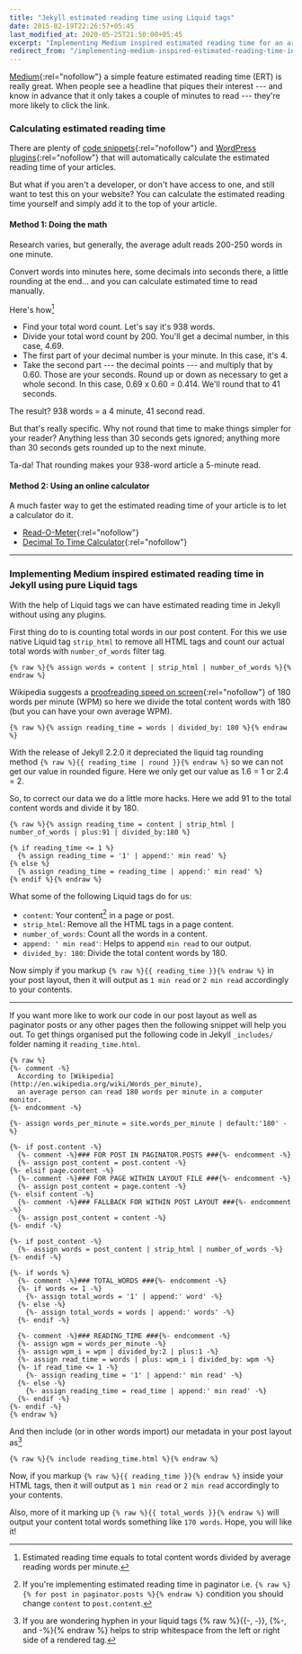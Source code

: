 ```yaml
---
title: "Jekyll estimated reading time using Liquid tags"
date: 2015-02-19T22:26:57+05:45
last_modified_at: 2020-05-25T21:50:00+05:45
excerpt: "Implementing Medium inspired estimated reading time for an article or a blog post based on standard reading speed in Jekyll generated static sites."
redirect_from: "/implementing-medium-inspired-estimated-reading-time-into-jekyll/"
---
```


[Medium](http://medium.com/the-story/read-time-and-you-bc2048ab620c){:rel="nofollow"} a simple feature estimated reading time (ERT) is really great. When people see a headline that piques their interest --- and know in advance that it only takes a couple of minutes to read --- they're more likely to click the link.

### Calculating estimated reading time

There are plenty of [code snippets](http://github.com/search?q=reading+time){:rel="nofollow"} and [WordPress plugins](http://wordpress.org/search/reading+time){:rel="nofollow"} that will automatically calculate the estimated reading time of your articles.

But what if you aren't a developer, or don't have access to one, and still want to test this on your website? You can calculate the estimated reading time yourself and simply add it to the top of your article.

#### Method 1: Doing the math

Research varies, but generally, the average adult reads 200-250 words in one minute.

Convert words into minutes here, some decimals into seconds there, a little rounding at the end... and you can calculate estimated time to read manually.

Here's how[^ertmath]

- Find your total word count. Let's say it's 938 words.
- Divide your total word count by 200. You'll get a decimal number, in this case, 4.69.
- The first part of your decimal number is your minute. In this case, it's 4.
- Take the second part --- the decimal points --- and multiply that by 0.60. Those are your seconds. Round up or down as necessary to get a whole second. In this case, 0.69 x 0.60 = 0.414. We'll round that to 41 seconds.

The result? 938 words = a 4 minute, 41 second read.

But that's really specific. Why not round that time to make things simpler for your reader? Anything less than 30 seconds gets ignored; anything more than 30 seconds gets rounded up to the next minute.

Ta-da! That rounding makes your 938-word article a 5-minute read.

#### Method 2: Using an online calculator

A much faster way to get the estimated reading time of your article is to let a calculator do it.

- [Read-O-Meter](http://niram.org/read/){:rel="nofollow"}
- [Decimal To Time Calculator](http://www.calculatorsoup.com/calculators/time/decimal-to-time-calculator.php){:rel="nofollow"}

---

### Implementing Medium inspired estimated reading time in Jekyll using pure Liquid tags

With the help of Liquid tags we can have estimated reading time in Jekyll without using any plugins.

First thing do to is counting total words in our post content. For this we use native Liquid tag `strip_html` to remove all HTML tags and count our actual total words with `number_of_words` filter tag.

```liquid
{% raw %}{% assign words = content | strip_html | number_of_words %}{% endraw %}
```

Wikipedia suggests a [proofreading speed on screen](http://en.wikipedia.org/wiki/Words_per_minute#Reading_and_comprehension){:rel="nofollow"} of 180 words per minute (WPM) so here we divide the total content words with 180 (but you can have your own average WPM).

```liquid
{% raw %}{% assign reading_time = words | divided_by: 180 %}{% endraw %}
```

With the release of Jekyll 2.2.0 it depreciated the liquid tag rounding method `{% raw %}{{ reading_time | round }}{% endraw %}` so we can not get our value in rounded figure. Here we only get our value as 1.6 = 1 or 2.4 = 2.

So, to correct our data we do a little more hacks. Here we add 91 to the total content words and divide it by 180.

```liquid
{% raw %}{% assign reading_time = content | strip_html | number_of_words | plus:91 | divided_by:180 %}

{% if reading_time <= 1 %}
  {% assign reading_time = '1' | append:' min read' %}
{% else %}
  {% assign reading_time = reading_time | append:' min read' %}
{% endif %}{% endraw %}
```

What some of the following Liquid tags do for us:

- `content`: Your content[^content] in a page or post.
- `strip_html`: Remove all the HTML tags in a page content.
- `number_of_words`: Count all the words in a content.
- `append: ' min read'`: Helps to append `min read` to our output.
- `divided_by: 180`: Divide the total content words by 180.

Now simply if you markup `{% raw %}{{ reading_time }}{% endraw %}` in your post layout, then it will output as `1 min read` or `2 min read` accordingly to your contents.

---

If you want more like to work our code in our post layout as well as paginator posts or any other pages then the following snippet will help you out. To get things organised put the following code in Jekyll `_includes/` folder naming it `reading_time.html`.

```liquid
{% raw %}
{%- comment -%}
  According to [Wikipedia](http://en.wikipedia.org/wiki/Words_per_minute),
  an average person can read 180 words per minute in a computer monitor.
{%- endcomment -%}

{%- assign words_per_minute = site.words_per_minute | default:'180' -%}

{%- if post.content -%}
  {%- comment -%}### FOR POST IN PAGINATOR.POSTS ###{%- endcomment -%}
  {%- assign post_content = post.content -%}
{%- elsif page.content -%}
  {%- comment -%}### FOR PAGE WITHIN LAYOUT FILE ###{%- endcomment -%}
  {%- assign post_content = page.content -%}
{%- elsif content -%}
  {%- comment -%}### FALLBACK FOR WITHIN POST LAYOUT ###{%- endcomment -%}
  {%- assign post_content = content -%}
{%- endif -%}

{%- if post_content -%}
  {%- assign words = post_content | strip_html | number_of_words -%}
{%- endif -%}

{%- if words %}
  {%- comment -%}### TOTAL_WORDS ###{%- endcomment -%}
  {%- if words <= 1 -%}
    {%- assign total_words = '1' | append:' word' -%}
  {%- else -%}
    {%- assign total_words = words | append:' words' -%}
  {%- endif -%}

  {%- comment -%}### READING_TIME ###{%- endcomment -%}
  {%- assign wpm = words_per_minute -%}
  {%- assign wpm_i = wpm | divided_by:2 | plus:1 -%}
  {%- assign read_time = words | plus: wpm_i | divided_by: wpm -%}
  {%- if read_time <= 1 -%}
    {%- assign reading_time = '1' | append:' min read' -%}
  {%- else -%}
    {%- assign reading_time = read_time | append:' min read' -%}
  {%- endif -%}
{%- endif -%}
{% endraw %}
```

And then include (or in other words import) our metadata in your post layout as[^whitespace_control]

```Liquid
{% raw %}{% include reading_time.html %}{% endraw %}
```

Now, if you markup `{% raw %}{{ reading_time }}{% endraw %}` inside your HTML tags, then it will output as `1 min read` or `2 min read` accordingly to your contents.

Also, more of it marking up `{% raw %}{{ total_words }}{% endraw %}` will output your content total words something like `170 words`. Hope, you will like it!

[^ertmath]: Estimated reading time equals to total content words divided by average reading words per minute.
[^content]: If you're implementing estimated reading time in paginator i.e. `{% raw %}{% for post in paginator.posts %}{% endraw %}` condition you should change `content` to `post.content`.
[^whitespace_control]: If you are wondering hyphen in your liquid tags {% raw %}{{-, -}}, {%-, and -%}{% endraw %} helps to strip whitespace from the left or right side of a rendered tag.
